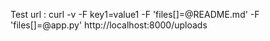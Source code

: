 
Test url :
	curl -v -F key1=value1 -F 'files[]=@README.md' -F 'files[]=@app.py' http://localhost:8000/uploads
